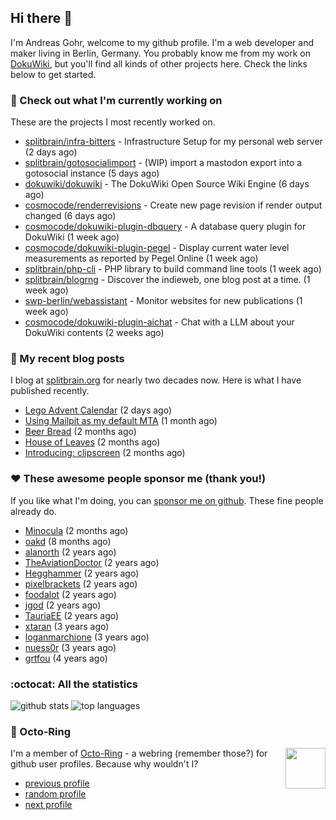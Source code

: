 ## Hi there :wave:

I'm Andreas Gohr, welcome to my github profile. I'm a web developer and maker living in Berlin, Germany. You probably know me from my work on [DokuWiki](https://github.com/dokuwiki/dokuwiki), but you'll find all kinds of other projects here. Check the links below to get started.

### :hammer: Check out what I'm currently working on

These are the projects I most recently worked on.


- [splitbrain/infra-bitters](https://github.com/splitbrain/infra-bitters) - Infrastructure Setup for my personal web server (2 days ago)
- [splitbrain/gotosocialimport](https://github.com/splitbrain/gotosocialimport) - (WIP) import a mastodon export into a gotosocial instance (5 days ago)
- [dokuwiki/dokuwiki](https://github.com/dokuwiki/dokuwiki) - The DokuWiki Open Source Wiki Engine (6 days ago)
- [cosmocode/renderrevisions](https://github.com/cosmocode/renderrevisions) - Create new page revision if render output changed (6 days ago)
- [cosmocode/dokuwiki-plugin-dbquery](https://github.com/cosmocode/dokuwiki-plugin-dbquery) - A database query plugin for DokuWiki (1 week ago)
- [cosmocode/dokuwiki-plugin-pegel](https://github.com/cosmocode/dokuwiki-plugin-pegel) - Display current water level measurements as reported by Pegel Online (1 week ago)
- [splitbrain/php-cli](https://github.com/splitbrain/php-cli) - PHP library to build command line tools (1 week ago)
- [splitbrain/blogrng](https://github.com/splitbrain/blogrng) - Discover the indieweb, one blog post at a time. (1 week ago)
- [swp-berlin/webassistant](https://github.com/swp-berlin/webassistant) - Monitor websites for new publications (1 week ago)
- [cosmocode/dokuwiki-plugin-aichat](https://github.com/cosmocode/dokuwiki-plugin-aichat) - Chat with a LLM about your DokuWiki contents (2 weeks ago)

### :scroll: My recent blog posts

I blog at [splitbrain.org](https://www.splitbrain.org) for nearly two decades now. Here is what I have published recently.


- [Lego Advent Calendar](https://www.splitbrain.org/blog/2024-12/26-lego_advent_calendar) (2 days ago)
- [Using Mailpit as my default MTA](https://www.splitbrain.org/blog/2024-11/03-using_mailpit_as_default_mta) (1 month ago)
- [Beer Bread](https://www.splitbrain.org/blog/2024-10/22-bear_bread) (2 months ago)
- [House of Leaves](https://www.splitbrain.org/blog/2024-10/17-house_of_leaves) (2 months ago)
- [Introducing: clipscreen](https://www.splitbrain.org/blog/2024-10/11-introducing_clipscreen) (2 months ago)

### :hearts:️ These awesome people sponsor me (thank you!)

If you like what I'm doing, you can [sponsor me on github](https://github.com/sponsors/splitbrain). These fine people already do.


- [Minocula](https://github.com/Minocula) (2 months ago)
- [oakd](https://github.com/oakd) (8 months ago)
- [alanorth](https://github.com/alanorth) (2 years ago)
- [TheAviationDoctor](https://github.com/TheAviationDoctor) (2 years ago)
- [Hegghammer](https://github.com/Hegghammer) (2 years ago)
- [pixelbrackets](https://github.com/pixelbrackets) (2 years ago)
- [foodalot](https://github.com/foodalot) (2 years ago)
- [jgod](https://github.com/jgod) (2 years ago)
- [TauriaEE](https://github.com/TauriaEE) (2 years ago)
- [xtaran](https://github.com/xtaran) (3 years ago)
- [loganmarchione](https://github.com/loganmarchione) (3 years ago)
- [nuess0r](https://github.com/nuess0r) (3 years ago)
- [grtfou](https://github.com/grtfou) (4 years ago)

### :octocat: All the statistics

 ![github stats](https://github-readme-stats.vercel.app/api?username=splitbrain&show_icons=true&hide_title=true)
![top languages](https://github-readme-stats.vercel.app/api/top-langs/?username=splitbrain&layout=compact)


### :octopus: Octo-Ring

<img width="64" height="65" src="https://octo-ring.com/static/img/octo.png" align="right" alt="">

I'm a member of [Octo-Ring](https://octo-ring.com/) - a webring (remember those?) for github user profiles. Because why wouldn't I? 

* [previous profile](https://octo-ring.com/p/splitbrain/prev)
* [random profile](https://octo-ring.com/p/splitbrain/random)
* [next profile](https://octo-ring.com/p/splitbrain/next)

